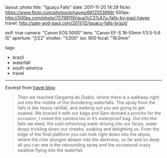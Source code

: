 layout: photo
title: "Iguaçu Falls"
date: 2011-11-20 14:29
flickr: https://www.flickr.com/photos/prhayes/6612553669/
500px: http://500px.com/photo/75799119/igua%C3%A7u-falls-by-paul-hayes
travel: http://sam-and-paul.com/2011/12/iguacu-falls-brazil/

exif: true
camera: "Canon EOS 500D"
lens: "Canon EF-S 18-55mm f/3.5-5.6 IS"
aperture: "ƒ/22"
shutter: "1/200"
iso: 800
focal: "18.0mm"

tags:
  - brazil
  - waterfall
  - south-america
  - travel
---

Excerpt from [travel blog](http://sam-and-paul.com/2011/12/iguacu-falls-brazil/):

> Then we reached Garganta do Diablo, where there is a walkway right out into the middle of the thundering waterfalls. The spray from the falls is like heavy rainfall, and walking out you are going to get soaked. We braved it with our bags and Sam donned a poncho for the occasion, I risked the camera too in it’s waterproof bag. Out into the falls we eked, the cold refreshing water driving into our faces, water drops trickling down our cheeks, soaking and delighting us. From the edge of the final platform you can look right down into the abyss, where the river plunges deeper into the darkness, so far and so deep all you can see is the rebounding spray and the occasional crazy swallow flying into the waterfall.
